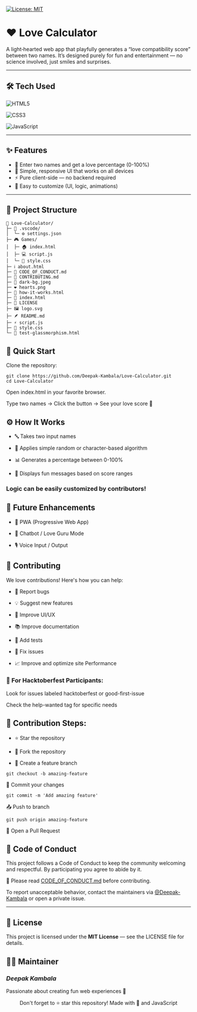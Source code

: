 [![License: MIT](https://img.shields.io/badge/License-MIT-yellow.svg)](LICENSE)

# ❤️ Love Calculator 

A light‑hearted web app that playfully generates a “love compatibility score” between two names. It’s designed purely for fun and entertainment — no science involved, just smiles and surprises. 


---
## 🛠️ Tech Used

![HTML5](https://img.shields.io/badge/HTML5-E34F26?style=for-the-badge&logo=html5&logoColor=white)

![CSS3](https://img.shields.io/badge/CSS3-1572B6?style=for-the-badge&logo=css3&logoColor=white)

![JavaScript](https://img.shields.io/badge/JavaScript-F7DF1E?style=for-the-badge&logo=javascript&logoColor=black)


---
## ✨ Features
- 🎯 Enter two names and get a love percentage (0-100%)
- 📱 Simple, responsive UI that works on all devices
- ⚡ Pure client-side — no backend required
- 🎨 Easy to customize (UI, logic, animations)

---

## 📁 Project Structure
```
💖 Love-Calculator/
├─ 🧩 .vscode/
│  └─ ⚙ settings.json
├─ 🎮 Games/
│  ├─ 🏠 index.html
│  ├─ 💻 script.js
│  └─ 🎨 style.css
├─ ℹ about.html
├─ 📜 CODE_OF_CONDUCT.md
├─ 🤝 CONTRIBUTING.md
├─ 🌌 dark-bg.jpeg
├─ ❤ hearts.png
├─ 🧠 how-it-works.html
├─ 🏡 index.html
├─ 📄 LICENSE
├─ 🖼 logo.svg
├─ 🪶 README.md
├─ ⚡ script.js
├─ 🎀 style.css
└─ 🧊 test-glassmorphism.html
```

## 🚀 Quick Start

Clone the repository:

```
git clone https://github.com/Deepak-Kambala/Love-Calculator.git
cd Love-Calculator
```
Open index.html in your favorite browser.

Type two names → Click the button → See your love score 💖

## ⚙️ How It Works
- 🔤 Takes two input names

- 🎲 Applies simple random or character-based algorithm

- 📊 Generates a percentage between 0-100%

- 💬 Displays fun messages based on score ranges

### Logic can be easily customized by contributors!

## 🔮 Future Enhancements

- 📲 PWA (Progressive Web App) 

- 💬 Chatbot / Love Guru Mode

- 🎙️ Voice Input / Output 


## 🤝 Contributing

 We love contributions! Here's how you can help:

- 🐛 Report bugs

- 💡 Suggest new features

- 🎨 Improve UI/UX

- 📚 Improve documentation

- 🧪 Add tests

- 🔧 Fix issues

- 📈 Improve and optimize site Performance

### 🎯 For Hacktoberfest Participants:
Look for issues labeled hacktoberfest or good-first-issue

Check the help-wanted tag for specific needs

## 📝 Contribution Steps:
- ⭐ Star the repository 

- 🍴 Fork the repository

- 🌿 Create a feature branch

```
git checkout -b amazing-feature
```
💾 Commit your changes

```
git commit -m 'Add amazing feature'
```
📤 Push to branch

```
git push origin amazing-feature
```
🔔 Open a Pull Request


## 📜 Code of Conduct

This project follows a Code of Conduct to keep the community welcoming and respectful. By participating you agree to abide by it. 

📖 Please read [CODE_OF_CONDUCT.md](CODE_OF_CONDUCT.md) before contributing.

To report unacceptable behavior, contact the maintainers via [@Deepak-Kambala](https://github.com/Deepak-Kambala) or open a private issue.

---


## 📄 License
This project is licensed under the **MIT License** — see the LICENSE file for details.

## 👨‍💻 Maintainer
### *Deepak Kambala*

Passionate about creating fun web experiences 🚀

<div align="center"> Don't forget to ⭐ star this repository! Made with 💖 and JavaScript </div>
